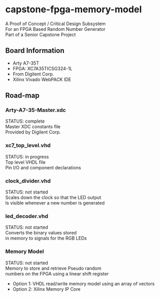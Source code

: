 # capstone-fpga-memory-model

A Proof of Concept / Critical Design Subsystem <br />
For an FPGA Based Random Number Generator <br />
Part of a Senior Capstone Project

## Board Information
* Arty A7-35T
* FPGA: XC7A35TICSG324-1L
* From Digilent Corp.
* Xilinx Vivado WebPACK IDE

## Road-map

### Arty-A7-35-Master.xdc
STATUS: complete <br />
Master XDC constants file <br />
Provided by Digilent Corp. 

### xc7_top_level.vhd
STATUS: in progress <br />
Top level VHDL file <br />
Pin I/O and component declarations

### clock_divider.vhd
STATUS: not started <br />
Scales down the clock so that the LED output <br />
Is visible whenever a new number is generated


### led_decoder.vhd
STATUS: not started <br />
Converts the binary values stored <br />
in memory to signals for the RGB LEDs

### Memory Model
STATUS: not started <br />
Memory to store and retrieve Pseudo random <br />
numbers on the FPGA using a linear shift register <br />
* Option 1: VHDL read/write memory model using an array of vectors
* Option 2: Xilinx Memory IP Core





